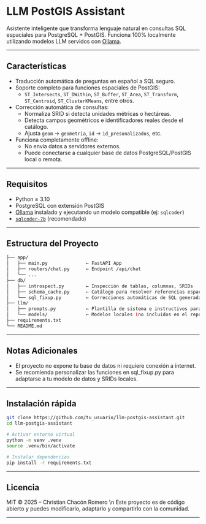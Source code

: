 # LLM PostGIS Assistant

Asistente inteligente que transforma lenguaje natural en consultas SQL espaciales para PostgreSQL + PostGIS. Funciona 100% localmente utilizando modelos LLM servidos con [Ollama](https://ollama.com/).

---

## Características

- Traducción automática de preguntas en español a SQL seguro.
- Soporte completo para funciones espaciales de PostGIS:
  - `ST_Intersects`, `ST_DWithin`, `ST_Buffer`, `ST_Area`, `ST_Transform`, `ST_Centroid`, `ST_ClusterKMeans`, entre otros.
- Corrección automática de consultas:
  - Normaliza SRID si detecta unidades métricas o hectáreas.
  - Detecta campos geométricos e identificadores reales desde el catálogo.
  - Ajusta `geom` → `geometria`, `id` → `id_presonalizados`, etc.
- Funciona completamente offline:
  - No envía datos a servidores externos.
  - Puede conectarse a cualquier base de datos PostgreSQL/PostGIS local o remota.

---

## Requisitos

- Python ≥ 3.10
- PostgreSQL con extensión PostGIS
- [Ollama](https://ollama.com) instalado y ejecutando un modelo compatible (ej: `sqlcoder`)
- [`sqlcoder-7b`](https://huggingface.co/defog/sqlcoder-7b) (recomendado)

---
## Estructura del Proyecto
```bash
├── app/
│   ├── main.py              ← FastAPI App
│   ├── routers/chat.py      ← Endpoint /api/chat
│   └── ...
├── db/
│   ├── introspect.py        ← Inspección de tablas, columnas, SRIDs
│   ├── schema_cache.py      ← Catálogo para resolver referencias espaciales
│   └── sql_fixup.py         ← Correcciones automáticas de SQL generadas
├── llm/
│   ├── prompts.py           ← Plantilla de sistema e instructivos para el LLM
│   └── models/              ← Modelos locales (no incluidos en el repo)
├── requirements.txt
└── README.md
```
---
## Notas Adicionales

- El proyecto no expone tu base de datos ni requiere conexión a internet.
- Se recomienda personalizar las funciones en sql_fixup.py para adaptarse a tu modelo de datos y SRIDs locales.

---

## Instalación rápida

```bash
git clone https://github.com/tu_usuario/llm-postgis-assistant.git
cd llm-postgis-assistant

# Activar entorno virtual
python -m venv .venv
source .venv/bin/activate

# Instalar dependencias
pip install -r requirements.txt

```
---
## Licencia

MIT © 2025 – Christian Chacón Romero \n
Este proyecto es de código abierto y puedes modificarlo, adaptarlo y compartirlo con la comunidad.

---